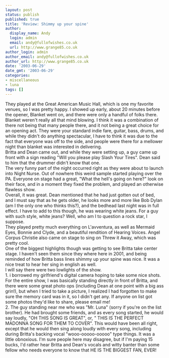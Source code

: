 ```yaml
---
layout: post
status: publish
published: true
title: 'Review: Shimmy up your spine'
author:
  display_name: Andy
  login: admin
  email: andy@fullofwishes.co.uk
  url: http://www.grange85.co.uk
author_login: admin
author_email: andy@fullofwishes.co.uk
author_url: http://www.grange85.co.uk
date: '2003-06-29'
date_gmt: '2003-06-29'
categories:
- miscellaneous
- luna
tags: []
---
```

<p>They played at the Great American Music Hall, which is one my favorite venues, so I was pretty happy. I showed up early, about 20 minutes before the opener, Blanket went on, and there were only a handful of folks there. Blanket weren't really all that mind blowing. I think it was a combination of there not being that many people there, and it not being a great choice for an opening act. They were your standard indie fare, guitar, bass, drums, and while they didn't do anything spectacular, I have to think it was due to the fact that everyone was off to the side, and people were there for a mellower night than blanket was interested in delivering. <br />Britta and Dean came out, and while they were setting up, a guy came up front with a sign reading "Will you please play Slash Your Tires". Dean said to him that the drummer didn't know that one. <br />The very funny part of the night occurred right as they were about to launch into Night Nurse. Out of nowhere this weird sample started playing over the PA. Everyone on stage had a great, "What the hell's going on here?" look on their face, and in a moment they fixed the problem, and played an otherwise flawless show. <br />Overall, it was great. Dean mentioned that he had just gotten out of bed, and I must say that as he gets older, he looks more and more like Bob Dylan (am I the only one who thinks this?), and the bedhead last night was in full effect. I have to add to this though, he was wearing white jeans. For a guy with such style, white jeans? Well, who am I to question a rock star, I suppose. <br />They played pretty much everything on L'avventura, as well as Mermaid Eyes, Bonnie and Clyde, and a beautiful rendition of Hearing Voices. Angel Corpus Christie also came on stage to sing on Threw it Away, which was pretty cool. <br />One of the biggest highlights though was getting to see Britta take center stage. I haven't seen them since they where here in 2001, and being reminded of how Britta bass lines shimmy up your spine was nice. It was a nice treat to hear her sing in english as well. <br />I will say there were two lowlights of the show. <br />1. i borrowed my girlfriend's digital camera hoping to take some nice shots. For the entire show, I was basically standing directly in front of Britta, and there were some great photo ops (including Dean at one point with a big ass grin!), but when I tried to take a picture, I realized I had forgotten to make sure the memory card was in it, so I didn't get any. If anyone on list got some photos they'd like to share, please email me! <br />2. The guy standing near me who was "Mr. Luna" (sorry if you're on the list brother). He had brought some friends, and as every song started, he would say loudly, "OH THIS SONG IS GREAT", or, " THIS IS THE PERFECT MADONNA SONG FOR THEM TO COVER". This would have been all right, except that he would then sing along loudly with every song, including during Britta's backing vocal "wooo-ooooo-ooooo" type things. It was a little obnoxious. I'm sure people here may disagree, but if I'm paying 15 bucks, I'd rather hear Britta and Dean's vocals and witty banter than some fellow who needs everyone to know that HE IS THE BIGGEST FAN, EVER!</p>
